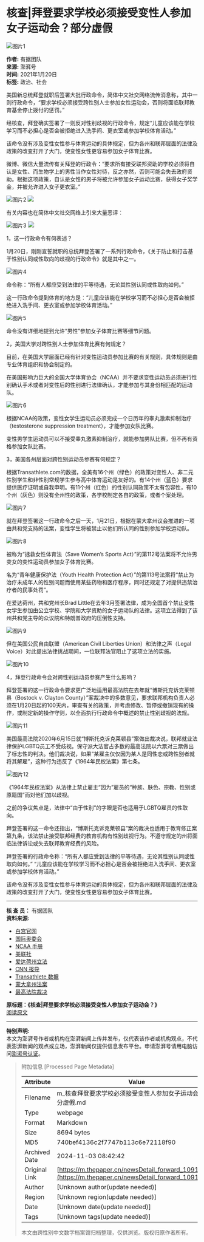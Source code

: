 # 核查|拜登要求学校必须接受变性人参加女子运动会？部分虚假

![图片1](https://image.thepaper.cn/publish/interaction/image/3/871/349.jpg)

**作者:** 有据团队  
**来源:** 澎湃号  
**时间:** 2021年1月20日  
**标签:** 政治、社会  

美国新总统拜登就职后签署大批行政命令，简体中文社交网络流传消息称，其中一则行政命令，“要求学校必须接受跨性别人士参加女性运动会，否则将面临联邦教育基金停止拨付的惩罚。”

经核查，拜登确实签署了一则反对性别歧视的行政命令，规定“儿童应该能在学校学习而不必担心是否会被拒绝进入洗手间、更衣室或参加学校体育活动。”

该命令没有涉及变性女性参与体育运动的具体规定，但为各州和联邦层面的法律及政策的改变打开了大门，使变性女性更容易参加女子体育比赛。

微博、微信大量流传有关拜登的行政令：“要求所有接受联邦资助的学校必须将自认是女性、而生物学上的男性当作女性对待，反之亦然，否则可能会失去政府资助。根据这项政策，自认是女性的男子将被允许参加女子运动比赛，获得女子奖学金，并被允许进入女子更衣室。”

![图片2](https://imagepphcloud.thepaper.cn/pph/image/110/344/201.jpg) ![](https://imagepphcloud.thepaper.cn/pph/image/110/344/202.jpg)

有关内容也在简体中文社交网络上引来大量恶评：

![图片3](https://imagepphcloud.thepaper.cn/pph/image/110/344/203.jpg) ![](https://imagepphcloud.thepaper.cn/pph/image/110/344/207.jpg)

1，这一行政命令有何表述？

1月20日，刚刚宣誓就职的总统拜登签署了一系列行政命令，《关于防止和打击基于性别认同或性取向的歧视的行政命令》就是其中之一。

![图片4](https://imagepphcloud.thepaper.cn/pph/image/110/344/211.jpg)

命令称：“所有人都应受到法律的平等待遇，无论其性别认同或性取向如何。”

这一行政命令提到体育的地方是：“儿童应该能在学校学习而不必担心是否会被拒绝进入洗手间、更衣室或参加学校体育活动。”

![图片5](https://imagepphcloud.thepaper.cn/pph/image/110/344/212.jpg)

命令没有详细地提到允许“男性”参加女子体育比赛等细节问题。

2，美国大学对跨性别人士参加体育比赛有何规定？

目前，在美国大学层面已经有针对变性运动员参加比赛的有关规则，具体规则是由专业体育组织和协会制定的。

在美国影响力巨大的全国大学体育协会（NCAA）并不要求变性运动员必须进行性别确认手术或者对变性后的性别进行法律确认，才能参加与其身份相匹配的运动队。

![图片6](https://imagepphcloud.thepaper.cn/pph/image/110/344/215.jpg)

根据NCAA的政策，变性女学生运动员必须完成一个日历年的睾丸激素抑制治疗（testosterone suppression treatment），才能参加女队比赛。

变性男学生运动员可以不接受睾丸激素抑制治疗，就能参加男队比赛，但不再有资格参加女队比赛。

3，美国各州层面对跨性别运动员参赛有何规定？

根据Transathlete.com的数据，全美有16个州（绿色）的政策对变性人、非二元性别学生和非性别常规学生参与高中体育运动是友好的。有14个州（蓝色）要求提供医疗证明或自我申明。有11个州（红色）的性别认同政策不太有包容性，有10个州（灰色）则没有全州性的政策，各学校制定各自的政策，或者个案处理。

![图片7](https://imagepphcloud.thepaper.cn/pph/image/110/344/218.jpg)

就在拜登签署这一行政命令之后一天，1月21日，根据在蒙大拿州议会推进的一项由共和党支持的法案，变性学生将被禁止以他们所认同的性别参加学校运动队。

![图片8](https://imagepphcloud.thepaper.cn/pph/image/110/344/219.jpg)

被称为“拯救女性体育法（Save Women’s Sports Act）”的第112号法案将不允许男变女的变性运动员参加女子体育比赛。

名为“青年健康保护法（Youth Health Protection Act）”的第113号法案将“禁止为治疗未成年人的性别问题而使用某些药物和医疗程序，同时还规定了对提供违禁治疗者的民事处罚”。

在爱达荷州，共和党州长Brad Little在去年3月签署法律，成为全国首个禁止变性女学生参加由公立学校、学院和大学资助的女子运动队的法律。这项立法得到了该州共和党主导的众议院和特朗普政府的压倒性支持。

![图片9](https://imagepphcloud.thepaper.cn/pph/image/110/344/221.jpg)

但在美国公民自由联盟（American Civil Liberties Union）和法律之声（Legal Voice）对此提出法律挑战期间，一位联邦法官阻止了这项立法的实施。

![图片10](https://imagepphcloud.thepaper.cn/pph/image/110/344/223.jpg)

4，拜登行政命令会对跨性别运动员参赛产生什么影响？

拜登签署的这一行政命令要求更广泛地适用最高法院在去年就“博斯托克诉克莱顿县（Bostock v. Clayton County）”案裁决中的多数意见，要求联邦机构负责人必须在1月20日起的100天内，审查有关的政策，并考虑修改、暂停或撤销现有的操作，或制定新的操作守则，以全面执行行政命令中概述的禁止性别歧视的法规。

![图片11](https://imagepphcloud.thepaper.cn/pph/image/110/344/225.jpg)

美国最高法院2020年6月15日就“博斯托克诉克莱顿县”案做出裁决说，联邦就业法律保护LGBTQ员工不受歧视。保守派大法官占多数的最高法院以六票对三票做出了标志性的判决。他们裁决说，如果“某雇主仅仅因为某人是同性恋或跨性别者就将其解雇”，这种行为违反了《1964年民权法案》第七条。

![图片12](https://imagepphcloud.thepaper.cn/pph/image/110/344/227.jpg)

《1964年民权法案》从法律上禁止雇主“因为”雇员的“种族、肤色、宗教、性别或原籍国”而对他们加以歧视。

之前的争议焦点是，法律中“由于性别”的字眼是否也适用于LGBTQ雇员的性取向。

拜登签署的这一命令还指出，“博斯托克诉克莱顿县”案的裁决也适用于教育修正案第九条，该法禁止接受联邦经费的教育机构有性别歧视行为。不遵守规定的州将面临法律诉讼或失去联邦教育经费的风险。

拜登签署的行政命令称：“所有人都应受到法律的平等待遇，无论其性别认同或性取向如何。” “儿童应该能在学校学习而不必担心是否会被拒绝进入洗手间、更衣室或参加学校体育活动。”

该命令没有涉及变性女性参与体育运动的具体规定，但为各州和联邦层面的法律及政策的改变打开了大门，使变性女性更容易参加女子体育比赛。

---

**核 查 员：** 有据团队  
**资料来源:**
- [白宫官网](https://www.whitehouse.gov/briefing-room/presidential-actions/2021/01/20/executive-order-preventing-and-combating-discrimination-on-basis-of-gender-identity-or-sexual-orientation/)
- [国际奥委会](https://stillmed.olympic.org/Documents/Commissions_PDFfiles/Medical_commission/2015-11_ioc_consensus_meeting_on_sex_reassignment_and_hyperandrogenism-en.pdf)
- [NCAA 手册](https://www.ncaa.org/sites/default/files/Transgender_Handbook_2011_Final.pdf)
- [美联社](https://apnews.com/article/montana-bills-judiciary-helena-060d274f606d9e8e08b786be0398efd3)
- [爱达荷州立法](https://legislature.idaho.gov/sessioninfo/billbookmark/?yr=2020&bn=H0500)
- [CNN 报导](https://edition.cnn.com/2020/08/18/us/idaho-transgender-athletes-ban-blocked/index.html)
- [Transathlete 数据](https://www.transathlete.com/k-12)
- [蒙大拿州法案](https://leg.mt.gov/bills/2021/billpdf/HB0112.pdf)
- [最高法院裁决](https://www.supremecourt.gov/opinions/19pdf/17-1618_hfci.pdf)

**原标题：《核查|拜登要求学校必须接受变性人参加女子运动会？》**  
[阅读原文](http://mp.weixin.qq.com/s?__biz=MzU3OTgzNzg3MA==&mid=2247487768&idx=1&sn=8d350cffe976d124c19acbbf8e6cbb18&chksm=fd615bd9ca16d2cffe3aef232e8087bec5724478c486db6f210843cd7e133b84bb45255dec77#rd)

---

**特别声明:**  
本文为澎湃号作者或机构在澎湃新闻上传并发布，仅代表该作者或机构观点，不代表澎湃新闻的观点或立场，澎湃新闻仅提供信息发布平台。申请澎湃号请用电脑访问[澎湃号认证](https://renzheng.thepaper.cn)。

> 附加信息 [Processed Page Metadata]
>
> | Attribute       | Value                                  |
> |-----------------|----------------------------------------|
> | Filename        | m_核查拜登要求学校必须接受变性人参加女子运动会？部分虚假.md                             |
> | Type            | webpage                                 |
> | Format          | Markdown                               |
> | Size            | 8694 bytes                           |
> | MD5             | 740bef4136c2f7747b113c6e72118f90                                  |
> | Archived Date   | 2024-11-03 08:42:42                             |
> | Original Link   | [https://m.thepaper.cn/newsDetail_forward_10917581](https://m.thepaper.cn/newsDetail_forward_10917581)                         |
> | Author          | [Unknown author(update needed)]                              |
> | Region          | [Unknown region(update needed)]                              |
> | Date            | [Unknown date(update needed)]                                 |
> | Tags            | [Unknown tags(update needed)]                                 |
>
> 本文由跨性别中文数字档案馆归档整理，仅供浏览。版权归原作者所有。
>